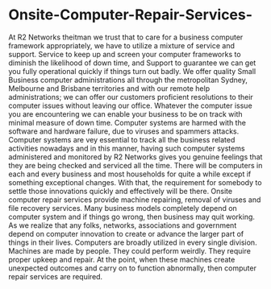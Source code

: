 # Onsite-Computer-Repair-Services-
At R2 Networks theitman we trust that to care for a business computer framework appropriately, we have to utilize a mixture of service and support. Service to keep up and screen your computer frameworks to diminish the likelihood of down time, and Support to guarantee we can get you fully operational quickly if things turn out badly.  We offer quality Small Business computer administrations all through the metropolitan Sydney, Melbourne and Brisbane territories and with our remote help administrations; we can offer our customers proficient resolutions to their computer issues without leaving our office. Whatever the computer issue you are encountering we can enable your business to be on track with minimal measure of down time.  Computer systems are harmed with the software and hardware failure, due to viruses and spammers attacks. Computer systems are vey essential to track all the business related activities nowadays and in this manner, having such computer systems administered and monitored by R2 Networks gives you genuine feelings that they are being checked and serviced all the time.  There will be computers in each and every business and most households for quite a while except if something exceptional changes. With that, the requirement for somebody to settle those innovations quickly and effectively will be there. Onsite computer repair services provide machine repairing, removal of viruses and file recovery services. Many business models completely depend on computer system and if things go wrong, then business may quit working.    As we realize that any folks, networks, associations and government depend on computer innovation to create or advance the larger part of things in their lives. Computers are broadly utilized in every single division. Machines are made by people. They could perform weirdly. They require proper upkeep and repair. At the point, when these machines create unexpected outcomes and carry on to function abnormally, then computer repair services are required.
